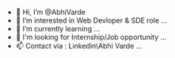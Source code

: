 - 👋 Hi, I’m @AbhiVarde
- 👀 I’m interested in Web Devloper & SDE role ...
- 🌱 I’m currently learning ...
- :rocket: I'm looking for Internship/Job opportunity ...
- 📫 Contact via : Linkedin\Abhi Varde ...

<!---
AbhiVarde/AbhiVarde is a ✨ special ✨ repository because its `README.md` (this file) appears on your GitHub profile.
You can click the Preview link to take a look at your changes.
--->
